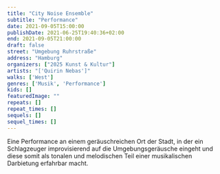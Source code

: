 ```yaml
---
title: "City Noise Ensemble"
subtitle: "Performance"
date: 2021-09-05T15:00:00
publishDate: 2021-06-25T19:40:36+02:00
end: 2021-09-05T21:00:00
draft: false
street: "Umgebung Ruhrstraße"
address: "Hamburg"
organizers: ["2025 Kunst & Kultur"]
artists: "['Quirin Nebas']"
walks: ['West']
genres: ['Musik', 'Performance']
kids: []
featuredImage: ""
repeats: []
repeat_times: []
sequels: []
sequel_times: []
---
```


Eine Performance an einem geräuschreichen Ort der Stadt, in der ein Schlagzeuger improvisierend auf die Umgebungsgeräusche eingeht und diese somit als tonalen und melodischen Teil einer musikalischen Darbietung erfahrbar macht.